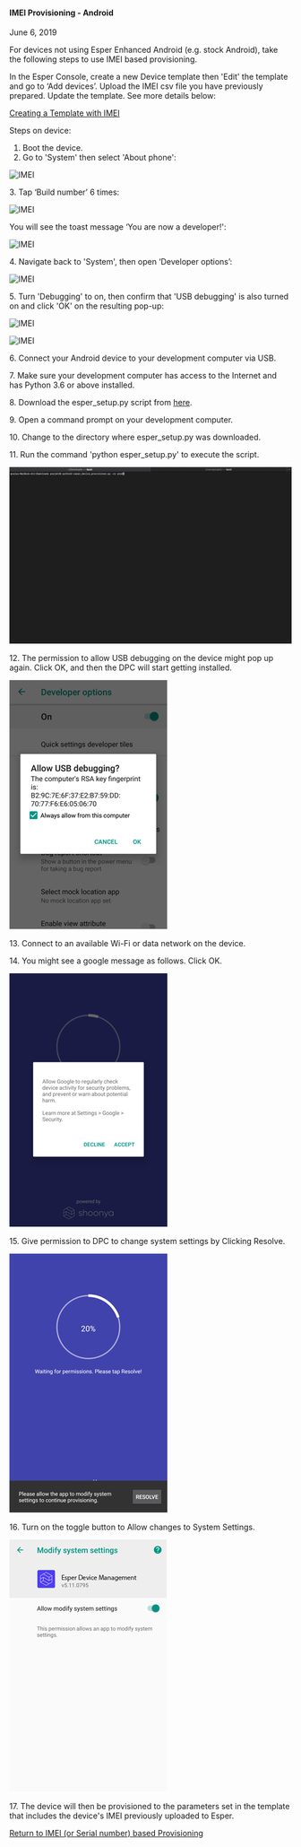 #### IMEI Provisioning - Android

June 6, 2019

For devices not using Esper Enhanced Android (e.g. stock Android), take the following steps to use IMEI based provisioning.

In the Esper Console, create a new Device template then 'Edit' the template and go to ‘Add devices’. Upload the IMEI csv file you have previously prepared. Update the template. See more details below:

[Creating a Template with IMEI](../../../device-template/imei-provisioning-template/index.md)

Steps on device:

1.  Boot the device.
2.  Go to 'System' then select 'About phone':

![IMEI](https://documentation-media.s3.amazonaws.com/images/2_IMEI.width-800.png?AWSAccessKeyId=AKIAJHOTEM5S4GAN2SGA)

3\. Tap ‘Build number’ 6 times:

![IMEI](https://documentation-media.s3.amazonaws.com/images/3_IMEI.width-800.png?AWSAccessKeyId=AKIAJHOTEM5S4GAN2SGA)

You will see the toast message ‘You are now a developer!':

![IMEI](https://documentation-media.s3.amazonaws.com/images/4_IMEI.width-800.png?AWSAccessKeyId=AKIAJHOTEM5S4GAN2SGA)

4\. Navigate back to 'System', then open ‘Developer options’:

![IMEI](https://documentation-media.s3.amazonaws.com/images/5_IMEI.width-800.png?AWSAccessKeyId=AKIAJHOTEM5S4GAN2SGA)

5\. Turn 'Debugging' to on, then confirm that 'USB debugging' is also turned on and click 'OK' on the resulting pop-up:

![IMEI](https://documentation-media.s3.amazonaws.com/images/6_IMEI.width-800.png?AWSAccessKeyId=AKIAJHOTEM5S4GAN2SGA)

![IMEI](https://documentation-media.s3.amazonaws.com/images/7_IMEI.width-800.png?AWSAccessKeyId=AKIAJHOTEM5S4GAN2SGA)

6\. Connect your Android device to your development computer via USB.

7\. Make sure your development computer has access to the Internet and has Python 3.6 or above installed.

8\. Download the esper\_setup.py script from [here](esper-python-script/index.md).

9\. Open a command prompt on your development computer.

10\. Change to the directory where esper\_setup.py was downloaded.

11\. Run the command 'python esper\_setup.py' to execute the script.

![here](../../../images/script_1.png)

12\. The permission to allow USB debugging on the device might pop up again. Click OK, and then the DPC will start getting installed.

![here](../../../images/5_ADB.png)

13\. Connect to an available Wi-Fi or data network on the device.

14\. You might see a google message as follows. Click OK.

![here](../../../images/9_PD.png)

15\. Give permission to DPC to change system settings by Clicking Resolve.

![here](../../../images/10_PD.png)

16\. Turn on the toggle button to Allow changes to System Settings.

![here](../../../images/11_PD.png)

17\. The device will then be provisioned to the parameters set in the template that includes the device's IMEI previously uploaded to Esper.

[Return to IMEI (or Serial number) based Provisioning](../index.md)
